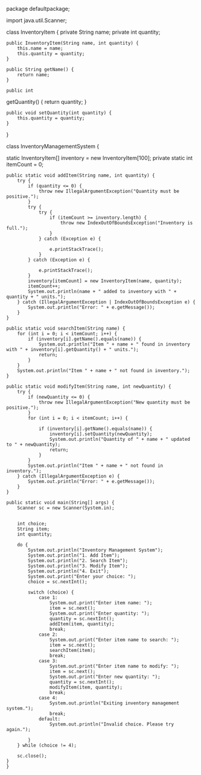 package defaultpackage;

import java.util.Scanner;

class InventoryItem {
    private String name;
    private int quantity;

    public InventoryItem(String name, int quantity) {
        this.name = name;
        this.quantity = quantity;
    }

    public String getName() {
        return name;
    }

    public int 
 getQuantity() {
        return quantity;
    }

    public void setQuantity(int quantity) {
        this.quantity = quantity;
    }
}

     
 class InventoryManagementSystem {
    
 static InventoryItem[] inventory = new InventoryItem[100]; 
    private static int itemCount = 0;

    public static void addItem(String name, int quantity) {
        try {
            if (quantity <= 0) {
                throw new IllegalArgumentException("Quantity must be positive.");
            }
            try {
				try {
					if (itemCount >= inventory.length) {
					    throw new IndexOutOfBoundsException("Inventory is full.");
					}
				} catch (Exception e) {
					
					e.printStackTrace();
				}
			} catch (Exception e) {
			
				e.printStackTrace();
			}
            inventory[itemCount] = new InventoryItem(name, quantity);
            itemCount++;
            System.out.println(name + " added to inventory with " + quantity + " units.");
        } catch (IllegalArgumentException | IndexOutOfBoundsException e) {
            System.out.println("Error: " + e.getMessage());
        }
    }

    public static void searchItem(String name) {
        for (int i = 0; i < itemCount; i++) {
            if (inventory[i].getName().equals(name)) {
                System.out.println("Item " + name + " found in inventory with " + inventory[i].getQuantity() + " units.");
                return;
            }
        }
        System.out.println("Item " + name + " not found in inventory.");
    }

    public static void modifyItem(String name, int newQuantity) {
        try {
            if (newQuantity <= 0) {
                throw new IllegalArgumentException("New quantity must be positive.");
            }
            for (int i = 0; i < itemCount; i++) {
            
                if (inventory[i].getName().equals(name)) {
                    inventory[i].setQuantity(newQuantity);
                    System.out.println("Quantity of " + name + " updated to " + newQuantity);
                    return;
                }
            }
            System.out.println("Item " + name + " not found in inventory.");
        } catch (IllegalArgumentException e) {
            System.out.println("Error: " + e.getMessage());
        }
    }

    public static void main(String[] args) {
        Scanner sc = new Scanner(System.in); 


        int choice;
        String item;
        int quantity;

        do {
            System.out.println("Inventory Management System");
            System.out.println("1. Add Item");
            System.out.println("2. Search Item");
            System.out.println("3. Modify Item");
            System.out.println("4. Exit");
            System.out.print("Enter your choice: ");
            choice = sc.nextInt();

            switch (choice) {
                case 1:
                    System.out.print("Enter item name: ");
                    item = sc.next();
                    System.out.print("Enter quantity: ");
                    quantity = sc.nextInt();
                    addItem(item, quantity);
                    break;
                case 2:
                    System.out.print("Enter item name to search: ");
                    item = sc.next();
                    searchItem(item);
                    break;
                case 3:
                    System.out.print("Enter item name to modify: ");
                    item = sc.next();
                    System.out.print("Enter new quantity: ");
                    quantity = sc.nextInt();
                    modifyItem(item, quantity);
                    break;
                case 4:
                    System.out.println("Exiting inventory management system.");
                    break;
                default:
                    System.out.println("Invalid choice. Please try again.");  

            }
        } while (choice != 4);

        sc.close();
    }
    }
